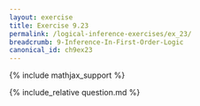 ```yaml
---
layout: exercise
title: Exercise 9.23
permalink: /logical-inference-exercises/ex_23/
breadcrumb: 9-Inference-In-First-Order-Logic
canonical_id: ch9ex23
---
```


{% include mathjax_support %}

<div id="hiddden">{% include_relative question.md %}</div>